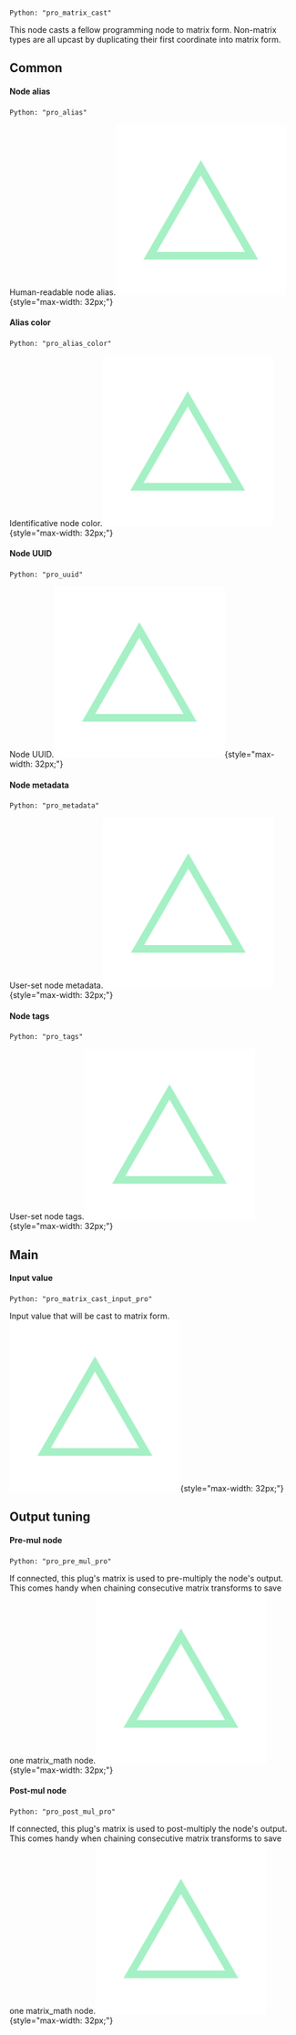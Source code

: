 `Python: "pro_matrix_cast"`

This node casts a fellow programming node to matrix form. Non-matrix types are all upcast by duplicating their first coordinate into matrix form.
## Common

#### Node alias
`Python: "pro_alias"`

Human-readable node alias.![Icon](pro_matrix_cast_swatch.png "Icon"){style="max-width: 32px;"}


#### Alias color
`Python: "pro_alias_color"`

Identificative node color.![Icon](pro_matrix_cast_swatch.png "Icon"){style="max-width: 32px;"}


#### Node UUID
`Python: "pro_uuid"`

Node UUID.![Icon](pro_matrix_cast_swatch.png "Icon"){style="max-width: 32px;"}


#### Node metadata
`Python: "pro_metadata"`

User-set node metadata.![Icon](pro_matrix_cast_swatch.png "Icon"){style="max-width: 32px;"}


#### Node tags
`Python: "pro_tags"`

User-set node tags.![Icon](pro_matrix_cast_swatch.png "Icon"){style="max-width: 32px;"}


## Main

#### Input value
`Python: "pro_matrix_cast_input_pro"`

Input value that will be cast to matrix form.![Icon](pro_matrix_cast_swatch.png "Icon"){style="max-width: 32px;"}


## Output tuning

#### Pre-mul node
`Python: "pro_pre_mul_pro"`

If connected, this plug's matrix is used to pre-multiply the node's output. This comes handy when chaining consecutive matrix transforms to save one matrix_math node.![Icon](pro_matrix_cast_swatch.png "Icon"){style="max-width: 32px;"}


#### Post-mul node
`Python: "pro_post_mul_pro"`

If connected, this plug's matrix is used to post-multiply the node's output. This comes handy when chaining consecutive matrix transforms to save one matrix_math node.![Icon](pro_matrix_cast_swatch.png "Icon"){style="max-width: 32px;"}


